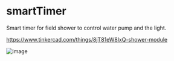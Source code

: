 # smartTimer
Smart timer for field shower to control water pump and the light.

https://www.tinkercad.com/things/8jT81eW8lxQ-shower-module

![image](https://github.com/yarix/smartTimer/assets/6409857/480f448e-e989-4218-8c3c-bf4e03b4543b)
